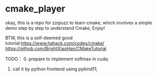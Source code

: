 # cmake_player
okay, this is a repo for zzqiuzz to learn cmake, which involves a simple demo step by step to understand Cmake, Enjoy!

BTW, this is a self-deemed good tutorial:https://www.hahack.com/codes/cmake/ https://github.com/BrightXiaoHan/CMakeTutorial

TODO： 
0. prepare to implement softmax in cuda;
1. call it by python frontend using pybind11;
